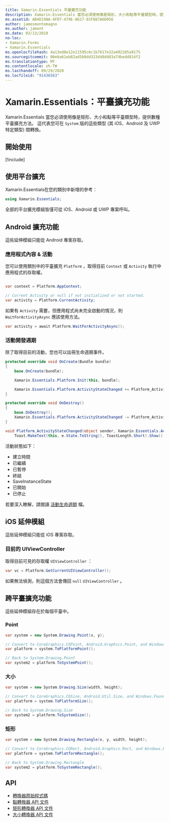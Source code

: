 ```yaml
---
title: Xamarin.Essentials 平臺擴充功能
description: Xamarin.Essentials 當您必須使用像是矩形、大小和點等平臺類型時，提供數種平臺擴充方法。
ms.assetid: AB4D198A-4FD7-479E-8627-01F887A6D056
author: jamesmontemagno
ms.author: jamont
ms.date: 03/13/2019
no-loc:
- Xamarin.Forms
- Xamarin.Essentials
ms.openlocfilehash: 4a13ed8e12e11595c6c1b7617e32a492205a9175
ms.sourcegitcommit: 00e6a61eb82ad5b0dd323d48d483a74bedd814f2
ms.translationtype: MT
ms.contentlocale: zh-TW
ms.lasthandoff: 09/29/2020
ms.locfileid: "91436563"
---
```

# <a name="no-locxamarinessentials-platform-extensions"></a>Xamarin.Essentials：平臺擴充功能

Xamarin.Essentials 當您必須使用像是矩形、大小和點等平臺類型時，提供數種平臺擴充方法。 這代表您可在 `System` 版的這些類型 (其 iOS、Android 及 UWP 特定類型) 間轉換。

## <a name="get-started"></a>開始使用

[!include[](~/essentials/includes/get-started.md)]

## <a name="using-platform-extensions"></a>使用平台擴充

Xamarin.Essentials在您的類別中新增的參考：

```csharp
using Xamarin.Essentials;
```

全部的平台擴充模組皆僅可從 iOS、Android 或 UWP 專案呼叫。

## <a name="android-extensions"></a>Android 擴充功能

這些延伸模組只能從 Android 專案存取。

### <a name="application-context--activity"></a>應用程式內容 & 活動

您可以使用類別中的平臺擴充 `Platform` ，取得目前 `Context` 或 `Activity` 執行中應用程式的存取權。

```csharp

var context = Platform.AppContext;

// Current Activity or null if not initialized or not started.
var activity = Platform.CurrentActivity;
```

如果有 `Activity` 需要，但應用程式尚未完全啟動的情況，則 `WaitForActivityAsync` 應該使用方法。

```csharp
var activity = await Platform.WaitForActivityAsync();
```

### <a name="activity-lifecycle"></a>活動開發週期

除了取得目前的活動，您也可以註冊生命週期事件。

```csharp
protected override void OnCreate(Bundle bundle)
{
    base.OnCreate(bundle);

    Xamarin.Essentials.Platform.Init(this, bundle);

    Xamarin.Essentials.Platform.ActivityStateChanged += Platform_ActivityStateChanged;
}

protected override void OnDestroy()
{
    base.OnDestroy();
    Xamarin.Essentials.Platform.ActivityStateChanged -= Platform_ActivityStateChanged;
}

void Platform_ActivityStateChanged(object sender, Xamarin.Essentials.ActivityStateChangedEventArgs e) =>
    Toast.MakeText(this, e.State.ToString(), ToastLength.Short).Show();
```

活動狀態如下：

* 建立時間
* 已繼續
* 已暫停
* 終結
* SaveInstanceState
* 已開始
* 已停止

若要深入瞭解，請閱讀 [活動生命週期](../android/app-fundamentals/activity-lifecycle/index.md) 檔。

## <a name="ios-extensions"></a>iOS 延伸模組

這些延伸模組只能從 iOS 專案存取。

### <a name="current-uiviewcontroller"></a>目前的 UIViewController

取得目前可見的存取權 `UIViewController` ：

```csharp
var vc = Platform.GetCurrentUIViewController();
```

如果無法偵測，則這個方法會傳回 `null` `UIViewController` 。

## <a name="cross-platform-extensions"></a>跨平臺擴充功能

這些延伸模組存在於每個平臺中。

### <a name="point"></a>Point

```csharp
var system = new System.Drawing.Point(x, y);

// Convert to CoreGraphics.CGPoint, Android.Graphics.Point, and Windows.Foundation.Point
var platform = system.ToPlatformPoint();

// Back to System.Drawing.Point
var system2 = platform.ToSystemPoint();
```

### <a name="size"></a>大小

```csharp
var system = new System.Drawing.Size(width, height);

// Convert to CoreGraphics.CGSize, Android.Util.Size, and Windows.Foundation.Size
var platform = system.ToPlatformSize();

// Back to System.Drawing.Size
var system2 = platform.ToSystemSize();
```

### <a name="rectangle"></a>矩形

```csharp
var system = new System.Drawing.Rectangle(x, y, width, height);

// Convert to CoreGraphics.CGRect, Android.Graphics.Rect, and Windows.Foundation.Rect
var platform = system.ToPlatformRectangle();

// Back to System.Drawing.Rectangle
var system2 = platform.ToSystemRectangle();
```

## <a name="api"></a>API

- [轉換器原始程式碼](https://github.com/xamarin/Essentials/tree/main/Xamarin.Essentials/Types/PlatformExtensions)
- [點轉換器 API 文件](xref:Xamarin.Essentials.PointExtensions)
- [矩形轉換器 API 文件](xref:Xamarin.Essentials.RectangleExtensions)
- [大小轉換器 API 文件](xref:Xamarin.Essentials.SizeExtensions)
